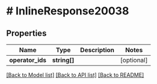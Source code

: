 # # InlineResponse20038

## Properties

Name | Type | Description | Notes
------------ | ------------- | ------------- | -------------
**operator_ids** | **string[]** |  | [optional]

[[Back to Model list]](../../README.md#models) [[Back to API list]](../../README.md#endpoints) [[Back to README]](../../README.md)
